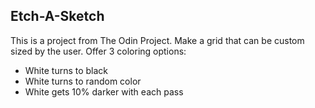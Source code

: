 <h2>Etch-A-Sketch</h2>
<p>
This is a project from The Odin Project. Make a grid that can be custom sized by the user. Offer 3 coloring options:
</p>
<ul>
    <li>White turns to black</li>
    <li>White turns to random color</li>
    <li>White gets 10% darker with each pass</li>
</ul>